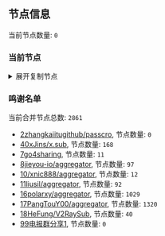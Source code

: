 
## 节点信息
当前节点数量: `0`
### 当前节点
<details>
  <summary>展开复制节点</summary>

    

</details>

### 鸣谢名单
当前合并节点总数: `2861`
- [2zhangkaiitugithub/passcro](https://github.com/zhangkaiitugithub/passcro), 节点数量: `0`
- [40xJins/x.sub](https://github.com/0xJins/x.sub), 节点数量: `168`
- [7go4sharing](https://github.com/go4sharing), 节点数量: `11`
- [8jieyou-io/aggregator](https://github.com/jieyou-io/aggregator), 节点数量: `97`
- [10/xnic888/aggregator](https://github.com/xnic888/aggregator), 节点数量: `12`
- [11liusil/aggregator](https://github.com/liusil/aggregator), 节点数量: `92`
- [16polarxy/aggregator](https://github.com/polarxy/aggregator), 节点数量: `1029`
- [17PangTouY00/aggregator](https://github.com/PangTouY00/aggregator), 节点数量: `1320`
- [18HeFung/V2RaySub](https://github.com/HeFung/V2RaySub), 节点数量: `40`
- [99电报群分享1](https://github.com/cdddbc/getAirport), 节点数量: `0`


